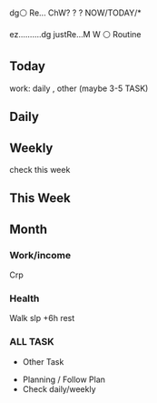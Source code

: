 
dg⚪ Re... ChW? ? ? NOW/TODAY/*

ez..........dg
justRe...M W ⚪
Routine

## Today
work: daily , other (maybe 3-5 TASK)

## Daily

## Weekly
check this week

## This Week

## Month

### Work/income
Crp

### Health
Walk
slp +6h
rest

### ALL TASK


- Other Task

* Planning / Follow Plan
* Check daily/weekly


